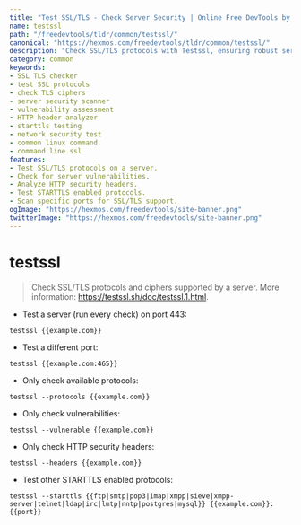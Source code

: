 ```yaml
---
title: "Test SSL/TLS - Check Server Security | Online Free DevTools by Hexmos"
name: testssl
path: "/freedevtools/tldr/common/testssl/"
canonical: "https://hexmos.com/freedevtools/tldr/common/testssl/"
description: "Check SSL/TLS protocols with Testssl, ensuring robust server security. Identify vulnerabilities and analyze HTTP headers. Free online tool, no registration required."
category: common
keywords:
- SSL TLS checker
- test SSL protocols
- check TLS ciphers
- server security scanner
- vulnerability assessment
- HTTP header analyzer
- starttls testing
- network security test
- common linux command
- command line ssl
features:
- Test SSL/TLS protocols on a server.
- Check for server vulnerabilities.
- Analyze HTTP security headers.
- Test STARTTLS enabled protocols.
- Scan specific ports for SSL/TLS support.
ogImage: "https://hexmos.com/freedevtools/site-banner.png"
twitterImage: "https://hexmos.com/freedevtools/site-banner.png"
---
```


# testssl

> Check SSL/TLS protocols and ciphers supported by a server.
> More information: <https://testssl.sh/doc/testssl.1.html>.

- Test a server (run every check) on port 443:

`testssl {{example.com}}`

- Test a different port:

`testssl {{example.com:465}}`

- Only check available protocols:

`testssl --protocols {{example.com}}`

- Only check vulnerabilities:

`testssl --vulnerable {{example.com}}`

- Only check HTTP security headers:

`testssl --headers {{example.com}}`

- Test other STARTTLS enabled protocols:

`testssl --starttls {{ftp|smtp|pop3|imap|xmpp|sieve|xmpp-server|telnet|ldap|irc|lmtp|nntp|postgres|mysql}} {{example.com}}:{{port}}`
